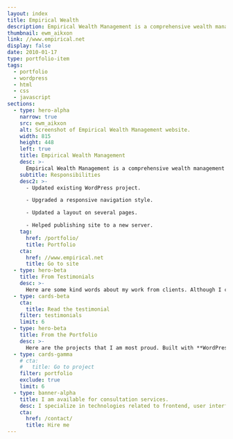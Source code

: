```yaml
---
layout: index
title: Empirical Wealth
description: Empirical Wealth Management is a comprehensive wealth management team of experts specializing in investments, tax planning and preparation, financial planning, and estate planning. The website runs on WordPress and WPEngine.
thumbnail: ewm_aikxon
link: //www.empirical.net
display: false
date: 2010-01-17
type: portfolio-item
tags:
  - portfolio
  - wordpress
  - html
  - css
  - javascript
sections:
  - type: hero-alpha
    narrow: true
    src: ewm_aikxon
    alt: Screenshot of Empirical Wealth Management website.
    width: 815
    height: 448
    left: true
    title: Empirical Wealth Management
    desc: >-
      Empirical Wealth Management is a comprehensive wealth management team of experts specializing in investments, tax planning and preparation, financial planning, and estate planning. The website runs on WordPress and WPEngine.
    subtitle: Responsibilities
    desc2: >-
      - Updated existing WordPress project.

      - Upgraded a responsive navigation style.

      - Updated a layout on several pages.

      - Helped publishing site to a new server.
    tag:
      href: /portfolio/
      title: Portfolio
    cta:
      href: //www.empirical.net
      title: Go to site
  - type: hero-beta
    title: From Testimonials
    desc: >-
      Here are some kind words about my work from clients. Although I collaborated with clients from more than 10 countries, most of them come from **The United States**.
  - type: cards-beta
    cta:
      title: Read the testimonial
    filter: testimonials
    limit: 6
  - type: hero-beta
    title: From the Portfolio
    desc: >-
      Here are the projects that I am most proud. Built with **WordPress**, **Shopify**, **Jekyll**, and **Hugo**, among others.
  - type: cards-gamma
    # cta:
    #   title: Go to project
    filter: portfolio
    exclude: true
    limit: 6
  - type: banner-alpha
    title: I am available for consultation services.
    desc: I specialize in technologies related to frontend, user interface, and website development.
    cta:
      href: /contact/
      title: Hire me
---
```


